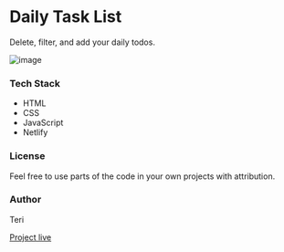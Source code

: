 # Daily Task List

Delete, filter, and add your daily todos.

![image](https://user-images.githubusercontent.com/25850598/103660380-ce884a00-4f6d-11eb-9ba5-59eed3c5fb6f.png)

### Tech Stack

- HTML
- CSS
- JavaScript
- Netlify

### License

Feel free to use parts of the code in your own projects with attribution.

### Author

Teri

[Project live](https://dailytodoo.netlify.app/)
